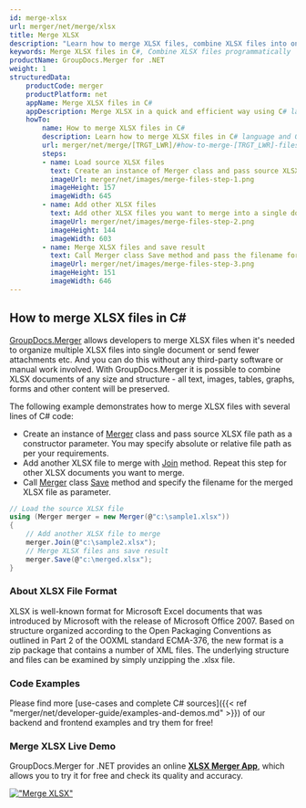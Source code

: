 ```yaml
---
id: merge-xlsx
url: merger/net/merge/xlsx
title: Merge XLSX
description: "Learn how to merge XLSX files, combine XLSX files into one file programmatically in C# language using GroupDocs.Merger for .NET library."
keywords: Merge XLSX files in C#, Combine XLSX files programmatically
productName: GroupDocs.Merger for .NET
weight: 1
structuredData:
    productCode: merger
    productPlatform: net
    appName: Merge XLSX files in C#
    appDescription: Merge XLSX in a quick and efficient way using C# language and GroupDocs.Merger for .NET API, without the use of any third-party software like Microsoft or Open Office.
    howTo:
        name: How to merge XLSX files in C# 
        description: Learn how to merge XLSX files in C# language and GroupDocs.Merger for .NET API, without the use of any third-party software like Microsoft or Open Office.
        url: merger/net/merge/[TRGT_LWR]/#how-to-merge-[TRGT_LWR]-files-in-c
        steps:
        - name: Load source XLSX files 
          text: Create an instance of Merger class and pass source XLSX file path as a constructor parameter. You may specify absolute or relative file path as per your requirements. 
          imageUrl: merger/net/images/merge-files-step-1.png
          imageHeight: 157
          imageWidth: 645
        - name: Add other XLSX files
          text: Add other XLSX files you want to merge into a single document with Join method of Merger class.
          imageUrl: merger/net/images/merge-files-step-2.png
          imageHeight: 144
          imageWidth: 603
        - name: Merge XLSX files and save result 
          text: Call Merger class Save method and pass the filename for the resultant XLSX file as parameter.
          imageUrl: merger/net/images/merge-files-step-3.png
          imageHeight: 151
          imageWidth: 646
---
```


## How to merge XLSX files in C#

[GroupDocs.Merger](https://products.groupdocs.com/merger/net) allows developers to merge XLSX files when it's needed to organize multiple
 XLSX files into single document or send fewer attachments etc. And you can do this without any third-party software or manual work involved.
 With GroupDocs.Merger it is possible to combine XLSX documents of any size and structure - all text, images, tables, graphs, forms and other content will be preserved.

The following example demonstrates how to merge XLSX files with several lines of C# code:

* Create an instance of [Merger](https://apireference.groupdocs.com/net/merger/groupdocs.merger/merger) class and pass source XLSX file path as a constructor parameter. You may specify absolute or relative file path as per your requirements.
* Add another XLSX file to merge with [Join](https://apireference.groupdocs.com/merger/net/groupdocs.merger/merger/methods/join/index) method. Repeat this step for other XLSX documents you want to merge.
* Call [Merger](https://apireference.groupdocs.com/net/merger/groupdocs.merger/merger) class [Save](https://apireference.groupdocs.com/merger/net/groupdocs.merger/merger/methods/save/index) method and specify the filename for the merged XLSX file as parameter.

```csharp
// Load the source XLSX file
using (Merger merger = new Merger(@"c:\sample1.xlsx"))
{
    // Add another XLSX file to merge
    merger.Join(@"c:\sample2.xlsx");
    // Merge XLSX files ans save result
    merger.Save(@"c:\merged.xlsx");
}
```

### About XLSX File Format 

XLSX is well-known format for Microsoft Excel documents that was introduced by Microsoft with the release of Microsoft Office 2007. Based on structure organized according to the Open Packaging Conventions as outlined in Part 2 of the OOXML standard ECMA-376, the new format is a zip package that contains a number of XML files. The underlying structure and files can be examined by simply unzipping the .xlsx file.

### Code Examples

Please find more [use-cases and complete C# sources]({{< ref "merger/net/developer-guide/examples-and-demos.md" >}}) of our backend and frontend examples and try them for free!

### Merge XLSX Live Demo 

GroupDocs.Merger for .NET provides an online [**XLSX Merger App**](https://products.groupdocs.app/merger/xlsx), which allows you to try it for free and check its quality and accuracy.

[!["Merge XLSX"](merger/net/images/merge/merge-xlsx.png)](https://products.groupdocs.app/merger/xlsx)